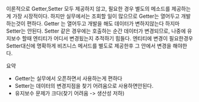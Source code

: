 이론적으로 Getter,Setter 모두 제공하지 않고, 필요한 경우 별도의 메소드를 제공하는게
가장 시장적이다. 하지만 실무에서는 조회할 일이 많으므로 Getter는 열어두고 개발하는것이 편하다. 
Getter 는 열어두고 개발을 해도 데이터가 변하지않는다
하지마 Setter는 안된다. Setter 같은 경우에는 호출하는 순간
데이터가 변경되므로, 나중에 유지보수 할때 엔티티가 어디서 변경됬는지 추적하기 힘들다.
엔티티에 변경이 필요한경우 Setter대신에 명확하게 비즈니스 메서드를 별도로 제공한후
그 안에서 변경을 해야한다. 

요약
- Getter는 실무에서 오픈하면서 사용하는게 편하다
- Setter는 데이터의 변경지점을 찾기 어려움으로 사용하면안된다.
- 유지보수 문제가 크다(찾기 어려움 -> 생산성 저하)